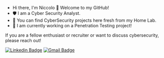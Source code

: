 - Hi there, I'm Niccolo 👋 Welcome to my GitHub!
- 🛡️ I am a Cyber Security Analyst.
- 🧪 You can find CyberSecurity projects here fresh from my Home Lab.
- 🔑 I am currently working on a Penetration Testing project!

If you are a fellow enthusiast or recruiter or want to discuss cybersecurity, please reach out!

[![Linkedin Badge](https://img.shields.io/badge/-niccoloarboleda-blue?style=flat-square&logo=Linkedin&logoColor=white&link=https://www.linkedin.com/in/niccoloa/)](https://www.linkedin.com/in/niccoloa/)
[![Gmail Badge](https://img.shields.io/badge/-niccoloarboleda@gmail.com-c14438?style=flat-square&logo=Gmail&logoColor=white&link=mailto:niccoloarboleda@gmail.com)](mailto:niccoloarboleda@gmail.com)
